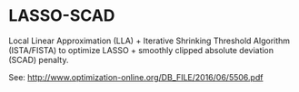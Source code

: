 # LASSO-SCAD
Local Linear Approximation (LLA) + Iterative Shrinking Threshold Algorithm (ISTA/FISTA) to optimize LASSO + smoothly clipped absolute deviation (SCAD) penalty.

See: http://www.optimization-online.org/DB_FILE/2016/06/5506.pdf

